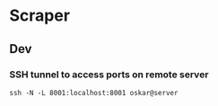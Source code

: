 # Scraper


## Dev

### SSH tunnel to access ports on remote server
```
ssh -N -L 8001:localhost:8001 oskar@server
```
